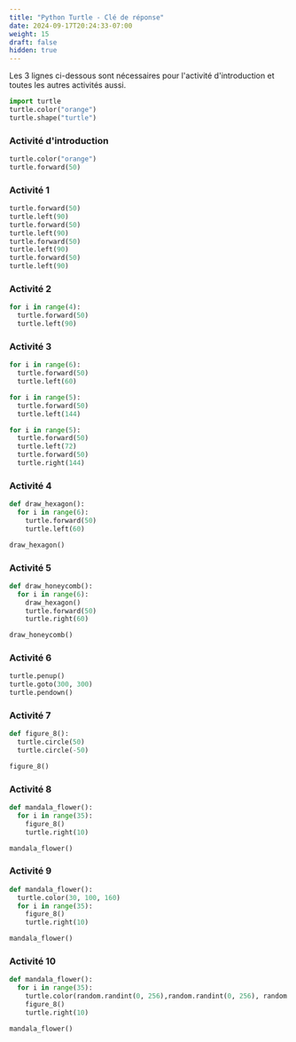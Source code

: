 ```yaml
---
title: "Python Turtle - Clé de réponse"
date: 2024-09-17T20:24:33-07:00
weight: 15
draft: false
hidden: true
---
```


Les 3 lignes ci-dessous sont nécessaires pour l'activité d'introduction et toutes les autres activités aussi. 

```python
import turtle
turtle.color("orange")
turtle.shape("turtle")
```

### Activité d'introduction

```python
turtle.color("orange")
turtle.forward(50)
```

### Activité 1

```python
turtle.forward(50)
turtle.left(90)
turtle.forward(50)
turtle.left(90)
turtle.forward(50)
turtle.left(90)
turtle.forward(50)
turtle.left(90)
```

### Activité 2

```python
for i in range(4):
  turtle.forward(50)
  turtle.left(90)
```

### Activité 3

```python
for i in range(6):
  turtle.forward(50)
  turtle.left(60)
```

```python
for i in range(5):
  turtle.forward(50)
  turtle.left(144)
```

```python
for i in range(5):
  turtle.forward(50)
  turtle.left(72)
  turtle.forward(50)
  turtle.right(144)
```

### Activité 4

```python
def draw_hexagon():
  for i in range(6):
    turtle.forward(50)
    turtle.left(60)

draw_hexagon()
```

### Activité 5

```python
def draw_honeycomb():
  for i in range(6):
    draw_hexagon()
    turtle.forward(50)
    turtle.right(60)

draw_honeycomb()
```

### Activité 6

```python
turtle.penup()
turtle.goto(300, 300)
turtle.pendown()
```

### Activité 7

```python
def figure_8():
  turtle.circle(50)
  turtle.circle(-50)

figure_8()
```

### Activité 8

```python
def mandala_flower():
  for i in range(35):
    figure_8()
    turtle.right(10)

mandala_flower()
```

### Activité 9

```python
def mandala_flower():
  turtle.color(30, 100, 160)
  for i in range(35):
    figure_8()
    turtle.right(10)

mandala_flower()
```

### Activité 10

```python
def mandala_flower():
  for i in range(35):
    turtle.color(random.randint(0, 256),random.randint(0, 256), random.randint(0, 256)) 
    figure_8()
    turtle.right(10)

mandala_flower()
```
